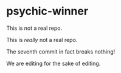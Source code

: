 # psychic-winner

This is not a real repo.

This is _really_ not a real repo.

The seventh commit in fact breaks nothing!

We are editing for the sake of editing.
